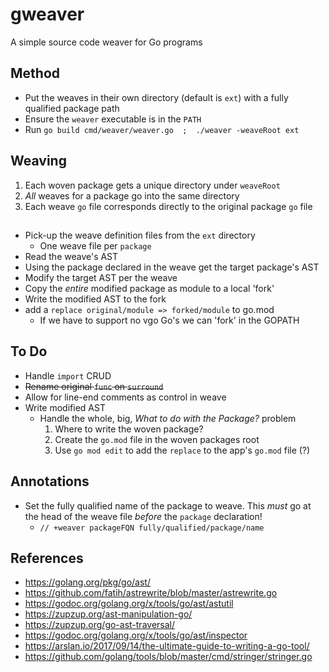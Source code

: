 # gweaver
A simple source code weaver for Go programs

## Method
- Put the weaves in their own directory (default is `ext`) with a fully qualified package path
- Ensure the `weaver` executable is in the `PATH`
- Run `go build cmd/weaver/weaver.go  ;  ./weaver -weaveRoot ext`

## Weaving
1. Each woven package gets a unique directory under `weaveRoot`
2. _All_ weaves for a package go into the same directory
3. Each weave `go` file corresponds directly to the original package `go` file


## 
- Pick-up the weave definition files from the `ext` directory
  - One weave file per `package`
- Read the weave's AST
- Using the package declared in the weave get the target package's AST
- Modify the target AST per the weave
- Copy the _entire_ modified package as module to a local 'fork'
- Write the modified AST to the fork
- add a `replace original/module => forked/module` to go.mod
  - If we have to support no vgo Go's we can 'fork' in the GOPATH
  
## To Do
- Handle `import` CRUD
- ~~Rename original `func` on `surround`~~
- Allow for line-end comments as control in weave
- Write modified AST
  - Handle the whole, big, _What to do with the Package?_ problem
     1. Where to write the woven package?
     2. Create the `go.mod` file in the woven packages root
     3. Use `go mod edit` to add the `replace` to the app's `go.mod` file (?)
  
## Annotations
- Set the fully qualified name of the package to weave. This _must_ go at the head of the weave file *before* the `package` declaration!
  - `// +weaver packageFQN fully/qualified/package/name`
  
## References
- https://golang.org/pkg/go/ast/
- https://github.com/fatih/astrewrite/blob/master/astrewrite.go
- https://godoc.org/golang.org/x/tools/go/ast/astutil
- https://zupzup.org/ast-manipulation-go/
- https://zupzup.org/go-ast-traversal/
- https://godoc.org/golang.org/x/tools/go/ast/inspector
- https://arslan.io/2017/09/14/the-ultimate-guide-to-writing-a-go-tool/
- https://github.com/golang/tools/blob/master/cmd/stringer/stringer.go
